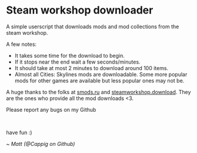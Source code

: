 # Steam workshop downloader

A simple userscript that downloads mods and mod collections from the steam workshop.

A few notes:
* It takes some time for the download to begin.
* If it stops near the end wait a few seconds/minutes.
* It should take at most 2 minutes to download around 100 items.
* Almost all Cities: Skylines mods are downloadable. Some more popular mods for other games are available but less popular ones may not be.

A huge thanks to the folks at [smods.ru](https://smods.ru/) and [steamworkshop.download](http://steamworkshop.download/). They are the ones who provide all the mod downloads <3.

Please report any bugs on my Github

<br>

have fun :)

*~ Matt (@Cappig on Github)*